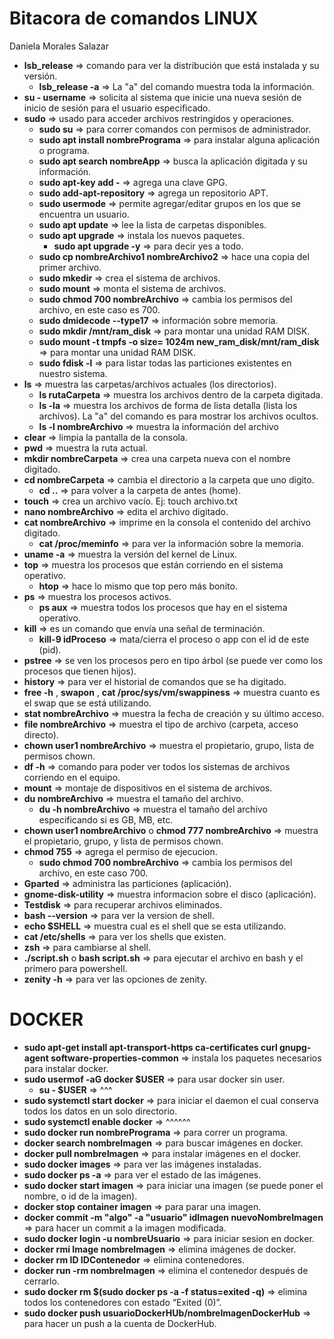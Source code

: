 # Bitacora de comandos LINUX
Daniela Morales Salazar
- **lsb_release** => comando para ver la distribución que está instalada y su versión.
  - **lsb_release -a** =>  La "a" del comando muestra toda la información.
- **su - username** => solicita al sistema que inicie una nueva sesión de inicio de sesión para el usuario especificado.
- **sudo** => usado para acceder archivos restringidos y operaciones.
  - **sudo su** => para correr comandos con permisos de administrador.
   - **sudo apt install nombrePrograma** => para instalar alguna aplicación o programa.
   - **sudo apt search nombreApp** => busca la aplicación digitada y su información.
   - **sudo apt-key add -** => agrega una clave GPG.
   - **sudo add-apt-repository** => agrega un repositorio APT.
   - **sudo usermode** => permite agregar/editar grupos en los que se encuentra un usuario.
   - **sudo apt update** => lee la lista de carpetas disponibles.
   - **sudo apt upgrade** => instala los nuevos paquetes.
      - **sudo apt upgrade -y** => para decir yes a todo.
   - **sudo cp nombreArchivo1 nombreArchivo2** => hace una copia del primer archivo.
   - **sudo mkedir** => crea el sistema de archivos.
   - **sudo mount** => monta el sistema de archivos.
   - **sudo chmod 700 nombreArchivo** => cambia los permisos del archivo, en este caso es 700.
   - **sudo dmidecode --type17** => información sobre memoria. 
   - **sudo mkdir /mnt/ram_disk** => para montar una unidad RAM DISK.
   - **sudo mount -t tmpfs -o size= 1024m new_ram_disk/mnt/ram_disk** => para montar una unidad RAM DISK.
   - **sudo fdisk -l** => para listar todas las particiones existentes en nuestro sistema.
- **ls** => muestra las carpetas/archivos actuales (los directorios).
   - **ls rutaCarpeta** => muestra los archivos dentro de la carpeta digitada.
   - **ls -la** => muestra los archivos de forma de lista detalla (lista los archivos). La "a" del comando es para mostrar los archivos ocultos.
   - **ls -l nombreArchivo** => muestra la información del archivo
- **clear** => limpia la pantalla de la consola.
- **pwd** => muestra la ruta actual.
- **mkdir nombreCarpeta** => crea una carpeta nueva con el nombre digitado.
- **cd nombreCarpeta** => cambia el directorio a la carpeta que uno digito.
  - **cd ..** => para volver a la carpeta de antes (home).
- **touch** => crea un archivo vacío. Ej: touch archivo.txt
- **nano nombreArchivo** => edita el archivo digitado.
- **cat nombreArchivo** => imprime en la consola el contenido del archivo digitado.
   - **cat /proc/meminfo** => para ver la información sobre la memoria. 
- **uname -a** => muestra la versión del kernel de Linux.
- **top** => muestra los procesos que están corriendo en el sistema operativo.
  - **htop** => hace lo mismo que top pero más bonito.
- **ps** => muestra los procesos activos.
  - **ps aux** => muestra todos los procesos que hay en el sistema operativo.
- **kill** => es un comando que envía una señal de terminación.
  - **kill-9 idProceso** => mata/cierra el proceso o app con el id de este (pid).
- **pstree** => se ven los procesos pero en tipo árbol (se puede ver como los procesos que tienen hijos).
- **history** => para ver el historial de comandos que se ha digitado.
- **free -h** , **swapon** , **cat /proc/sys/vm/swappiness** => muestra cuanto es el swap que se está utilizando.
- **stat nombreArchivo** => muestra la fecha de creación y su último acceso.
- **file nombreArchivo** => muestra el tipo de archivo (carpeta, acceso directo).
- **chown user1 nombreArchivo** => muestra el propietario, grupo, lista de permisos chown.
- **df -h** => comando para poder ver todos los sistemas de archivos corriendo en el equipo.
- **mount** => montaje de dispositivos en el sistema de archivos.
- **du nombreArchivo** => muestra el tamaño del archivo.
  - **du -h nombreArchivo** => muestra el tamaño del archivo especificando si es GB, MB, etc. 
- **chown user1 nombreArchivo** o **chmod 777 nombreArchivo** => muestra el propietario, grupo, y lista de permisos chown.
- **chmod 755** => agrega el permiso de ejecucion.
  - **sudo chmod 700 nombreArchivo** => cambia los permisos del archivo, en este caso 700. 
- **Gparted** => administra las particiones (aplicación).
- **gnome-disk-utility** => muestra informacion sobre el disco (aplicación).
- **Testdisk** => para recuperar archivos eliminados.
- **bash --version** => para ver la version de shell. 
- **echo $SHELL** => muestra cual es el shell que se esta utilizando.
- **cat /etc/shells** => para ver los shells que existen.
- **zsh** => para cambiarse al shell.
- **./script.sh** o **bash script.sh** => para ejecutar el archivo en bash y el primero para powershell.
- **zenity -h** => para ver las opciones de zenity.

# DOCKER
- **sudo apt-get install apt-transport-https ca-certificates curl gnupg-agent software-properties-common** => instala los paquetes necesarios para instalar docker.
- **sudo usermof -aG docker $USER** => para usar docker sin user.
  - **su - $USER** => ^^^
- **sudo systemctl start docker** => para iniciar el daemon el cual conserva todos los datos en un solo directorio.
- **sudo systemctl enable docker** => ^^^^^^
- **sudo docker run nombrePrograma** => para correr un programa.
- **docker search nombreImagen** => para buscar imágenes en docker.
- **docker pull nombreImagen** => para instalar imágenes en el docker.
- **sudo docker images** => para ver las imágenes instaladas.
- **sudo docker ps -a** => para ver el estado de las imágenes.
- **sudo docker start imagen** => para iniciar una imagen (se puede poner el nombre, o id de la imagen).
- **docker stop container imagen** => para parar una imagen.
- **docker commit -m "algo" -a "usuario" idImagen nuevoNombreImagen** => para hacer un commit a la imagen modificada.
- **sudo docker login -u nombreUsuario** => para iniciar sesion en docker.
- **docker rmi Image nombreImagen** => elimina imágenes de docker.
- **docker rm ID IDContenedor** => elimina contenedores.
- **docker run -rm nombreImagen** => elimina el contenedor después de cerrarlo.
- **sudo docker rm $(sudo docker ps -a -f status=exited -q)** =>  elimina todos los contenedores con estado “Exited (0)”.
- **sudo docker push usuarioDockerHUb/nombreImagenDockerHub** => para hacer un push a la cuenta de DockerHub.
